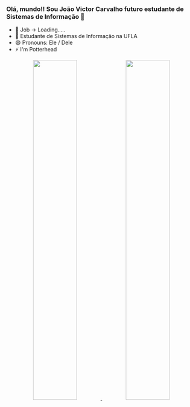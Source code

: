 ### Olá, mundo!! Sou João Victor Carvalho futuro estudante de Sistemas de Informação 🎒



- 🔭 Job -> Loading.....
- 🌱 Estudante de Sistemas de Informação na UFLA
- 😄 Pronouns: Ele / Dele
- ⚡ I'm Potterhead

<div align="center">
  <a href="https://github.com/JaoVCarvalho">
  <img width="48%" src="https://github-readme-stats.vercel.app/api?username=JaoVCarvalho&show_icons=true&theme=tokyonight&include_all_commits=true&count_private=true"/>
  <img width="48%" src="https://github-readme-stats.vercel.app/api/top-langs/?username=JaoVCarvalho&layout=compact&langs_count=7&theme=tokyonight"/>
</div>

